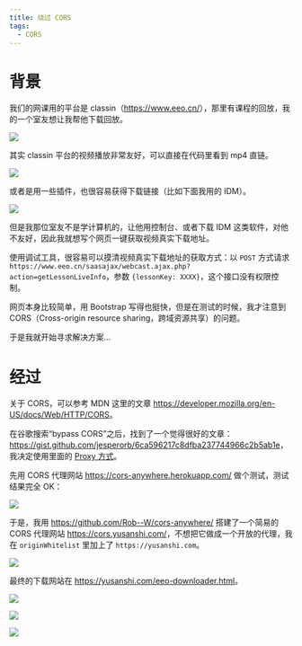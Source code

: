 ```yaml
---
title: 绕过 CORS
tags:
  - CORS
---
```


# 背景

我们的网课用的平台是 classin（<https://www.eeo.cn/>），那里有课程的回放，我的一个室友想让我帮他下载回放。

![](https://img.yusanshi.com/upload/20200426234147972095.png)

其实 classin 平台的视频播放非常友好，可以直接在代码里看到 mp4 直链。

![](https://img.yusanshi.com/upload/20200426234712592087.png)

或者是用一些插件，也很容易获得下载链接（比如下面我用的 IDM）。

![](https://img.yusanshi.com/upload/20200426234440812815.png)

但是我那位室友不是学计算机的，让他用控制台、或者下载 IDM 这类软件，对他不友好，因此我就想写个网页一键获取视频真实下载地址。

使用调试工具，很容易可以摸清视频真实下载地址的获取方式：以 `POST` 方式请求 `https://www.eeo.cn/saasajax/webcast.ajax.php?action=getLessonLiveInfo`，参数 `{lessonKey: XXXX}`，这个接口没有权限控制。

网页本身比较简单，用 Bootstrap 写得也挺快，但是在测试的时候，我才注意到 CORS（Cross-origin resource sharing，跨域资源共享）的问题。

于是我就开始寻求解决方案...

# 经过

关于 CORS，可以参考 MDN 这里的文章 <https://developer.mozilla.org/en-US/docs/Web/HTTP/CORS>。

在谷歌搜索“bypass CORS”之后，找到了一个觉得很好的文章：<https://gist.github.com/jesperorb/6ca596217c8dfba237744966c2b5ab1e>，我决定使用里面的 [Proxy 方式](https://gist.github.com/jesperorb/6ca596217c8dfba237744966c2b5ab1e#proxy)。

先用 CORS 代理网站 <https://cors-anywhere.herokuapp.com/> 做个测试，测试结果完全 OK：

![](https://img.yusanshi.com/upload/20200422172453210805.png)

于是，我用 <https://github.com/Rob--W/cors-anywhere/> 搭建了一个简易的 CORS 代理网站 <https://cors.yusanshi.com/>，不想把它做成一个开放的代理，我在 `originWhitelist` 里加上了 `https://yusanshi.com`。

![](https://img.yusanshi.com/upload/20200427003151284156.png)

最终的下载网站在 <https://yusanshi.com/eeo-downloader.html>。

![](https://img.yusanshi.com/upload/20200427003503543434.png)

![](https://img.yusanshi.com/upload/20200427003639442894.png)

![](https://img.yusanshi.com/upload/20200422225354554328.gif)
